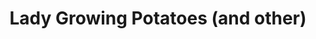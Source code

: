 ---
pid: MP40
title: Lady Growing Potatoes (and other)
location_transcription: 
zipcode: 
outside_phl: 
neighborhood: 
age: 
age_range: 
instagram: 
image_file_name: MP_40.jpg
proposal_transcription: "[image of woman in garden]"
topic: Environment,Women,Sustainability
topic_summary: 0, 0, 0
type: Garden,Image
keywords_other: gardening, urban agriculture
credit: 
image_labels: 
twitter: 
facebook: 
permalink: "/monuments/mp40/"
layout: item-page
---